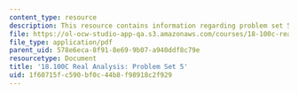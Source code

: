 ```yaml
---
content_type: resource
description: This resource contains information regarding problem set 5.
file: https://ol-ocw-studio-app-qa.s3.amazonaws.com/courses/18-100c-real-analysis-fall-2012/1f60715fc590bf0c44b8f98918c2f929_MIT18_100CF12_ps5.pdf
file_type: application/pdf
parent_uid: 578e6eca-8f91-8e69-9b07-a940ddf8c79e
resourcetype: Document
title: '18.100C Real Analysis: Problem Set 5'
uid: 1f60715f-c590-bf0c-44b8-f98918c2f929
---
```


